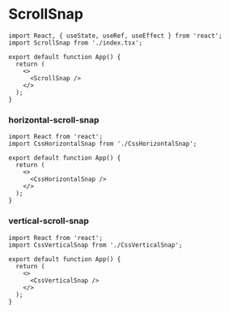 # ScrollSnap

```tsx
import React, { useState, useRef, useEffect } from 'react';
import ScrollSnap from './index.tsx';

export default function App() {
  return (
    <>
      <ScrollSnap />
    </>
  );
}
```

### horizontal-scroll-snap

```tsx
import React from 'react';
import CssHorizontalSnap from './CssHorizontalSnap';

export default function App() {
  return (
    <>
      <CssHorizontalSnap />
    </>
  );
}
```

### vertical-scroll-snap

```tsx
import React from 'react';
import CssVerticalSnap from './CssVerticalSnap';

export default function App() {
  return (
    <>
      <CssVerticalSnap />
    </>
  );
}
```
